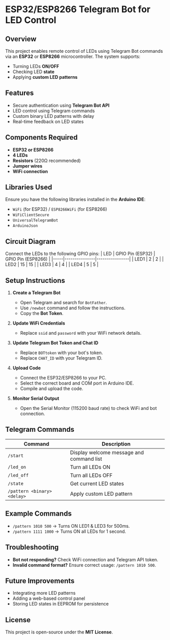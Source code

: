 # ESP32/ESP8266 Telegram Bot for LED Control

## Overview
This project enables remote control of LEDs using Telegram Bot commands via an **ESP32** or **ESP8266** microcontroller. The system supports:
- Turning LEDs **ON/OFF**
- Checking LED **state**
- Applying **custom LED patterns**

## Features
- Secure authentication using **Telegram Bot API**
- LED control using Telegram commands
- Custom binary LED patterns with delay
- Real-time feedback on LED states

## Components Required
- **ESP32 or ESP8266**
- **4 LEDs**
- **Resistors** (220Ω recommended)
- **Jumper wires**
- **WiFi connection**

## Libraries Used
Ensure you have the following libraries installed in the **Arduino IDE**:
- `WiFi` (for ESP32) / `ESP8266WiFi` (for ESP8266)
- `WiFiClientSecure`
- `UniversalTelegramBot`
- `ArduinoJson`

## Circuit Diagram
Connect the LEDs to the following GPIO pins:
| LED | GPIO Pin (ESP32) | GPIO Pin (ESP8266) |
|-----|---------------|----------------|
| LED1 | 2 | 2 |
| LED2 | 15 | 15 |
| LED3 | 4 | 4 |
| LED4 | 5 | 5 |

## Setup Instructions
1. **Create a Telegram Bot**
   - Open Telegram and search for `BotFather`.
   - Use `/newbot` command and follow the instructions.
   - Copy the **Bot Token**.

2. **Update WiFi Credentials**
   - Replace `ssid` and `password` with your WiFi network details.

3. **Update Telegram Bot Token and Chat ID**
   - Replace `BOTtoken` with your bot's token.
   - Replace `CHAT_ID` with your Telegram ID.

4. **Upload Code**
   - Connect the ESP32/ESP8266 to your PC.
   - Select the correct board and COM port in Arduino IDE.
   - Compile and upload the code.

5. **Monitor Serial Output**
   - Open the Serial Monitor (115200 baud rate) to check WiFi and bot connection.

## Telegram Commands
| Command | Description |
|---------|-------------|
| `/start` | Display welcome message and command list |
| `/led_on` | Turn all LEDs ON |
| `/led_off` | Turn all LEDs OFF |
| `/state` | Get current LED states |
| `/pattern <binary> <delay>` | Apply custom LED pattern |

## Example Commands
- `/pattern 1010 500` → Turns ON LED1 & LED3 for 500ms.
- `/pattern 1111 1000` → Turns ON all LEDs for 1 second.

## Troubleshooting
- **Bot not responding?** Check WiFi connection and Telegram API token.
- **Invalid command format?** Ensure correct usage: `/pattern 1010 500`.

## Future Improvements
- Integrating more LED patterns
- Adding a web-based control panel
- Storing LED states in EEPROM for persistence

## License
This project is open-source under the **MIT License**.

